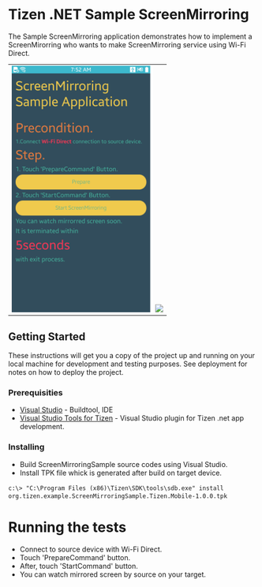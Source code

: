 # Tizen .NET Sample ScreenMirroring

The Sample ScreenMirroring application demonstrates how to implement a ScreenMirorring who wants to make ScreenMirroring service using Wi-Fi Direct.

<table>
    <tr>
        <td>
            <img src='ScreenMirroringSample/ScreenMirroringSample.Tizen.Mobile/res/sink1.png' height=500 />
            <img src='ScreenMirroringSample/ScreenMirroringSample.Tizen.Mobile/res/sink_playing_shot.png' height=500 />
        </td>
    </tr>
</table>

## Getting Started
These instructions will get you a copy of the project up and running on your local machine for development and testing purposes. See deployment for notes on how to deploy the project.

### Prerequisities

* [Visual Studio](https://www.visualstudio.com/) - Buildtool, IDE
* [Visual Studio Tools for Tizen](https://developer.tizen.org/development/tizen-.net-preview/visual-studio-tools-tizen) - Visual Studio plugin for Tizen .net app development.

### Installing

 * Build ScreenMirroringSample source codes using Visual Studio.
 * Install TPK file whick is generated after build on target device.

 ```
 c:\> "C:\Program Files (x86)\Tizen\SDK\tools\sdb.exe" install org.tizen.example.ScreenMirroringSample.Tizen.Mobile-1.0.0.tpk
 ```

# Running the tests

* Connect to source device with Wi-Fi Direct.
* Touch 'PrepareCommand' button.
* After, touch 'StartCommand' button.
* You can watch mirrored screen by source on your target.

